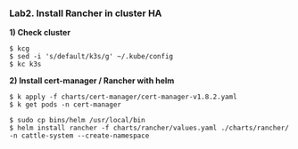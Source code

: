 ### Lab2. Install Rancher in cluster HA

**1) Check cluster**

~~~
$ kcg
$ sed -i 's/default/k3s/g' ~/.kube/config
$ kc k3s
~~~

**2) Install cert-manager / Rancher with helm**

~~~
$ k apply -f charts/cert-manager/cert-manager-v1.8.2.yaml
$ k get pods -n cert-manager

$ sudo cp bins/helm /usr/local/bin
$ helm install rancher -f charts/rancher/values.yaml ./charts/rancher/ -n cattle-system --create-namespace
~~~
